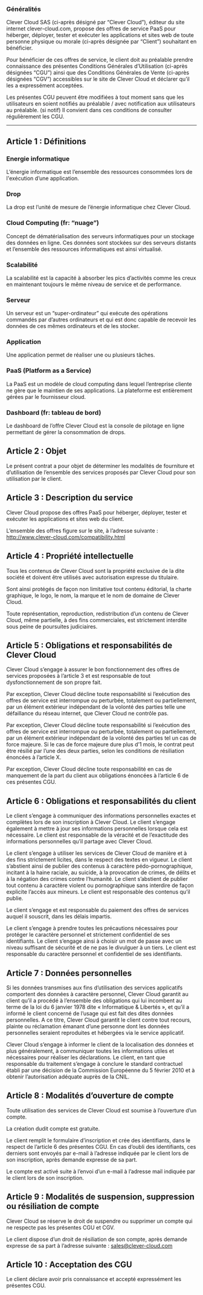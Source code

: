 ### Généralités

Clever Cloud SAS (ci-après désigné par “Clever Cloud”), éditeur du site internet clever-cloud.com, propose des offres de service PaaS pour héberger, déployer, tester et exécuter les applications et sites web de toute personne physique ou morale (ci-après désignée par “Client”) souhaitant en bénéficier.

Pour bénéficier de ces offres de service, le client doit au préalable prendre connaissance des présentes Conditions Générales d’Utilisation (ci-après désignées “CGU”) ainsi que des Conditions Générales de Vente (ci-après désignées “CGV”) accessibles sur le site de Clever Cloud et déclarer qu’il les a expressément acceptées.

Les présentes CGU peuvent être modifiées à tout moment sans que les utilisateurs en soient notifiés au préalable / avec notification aux utilisateurs au préalable. (si notif) Il convient dans ces conditions de consulter régulièrement les CGU.

---

## Article 1 : Définitions

### Energie informatique
L’énergie informatique est l’ensemble des ressources consommées lors de l'exécution d’une application.

### Drop
La drop est l’unité de mesure de l’énergie informatique chez Clever Cloud.

### Cloud Computing (fr: “nuage”)
Concept de dématérialisation des serveurs informatiques pour un stockage des données en ligne. Ces données sont stockées sur des serveurs distants et l’ensemble des ressources informatiques est ainsi virtualisé.

### Scalabilité
La scalabilité est la capacité à absorber les pics d’activités comme les creux en maintenant toujours le même niveau de service et de performance.

### Serveur
Un serveur est un “super-ordinateur” qui exécute des opérations commandés par d’autres ordinateurs et qui est donc capable de recevoir les données de ces mêmes ordinateurs et de les stocker.

### Application
Une application permet de réaliser une ou plusieurs tâches.

### PaaS (Platform as a Service)
La PaaS est un modèle de cloud computing dans lequel l’entreprise cliente ne gère que le maintien de ses applications. La plateforme est entièrement gérées par le fournisseur cloud.

### Dashboard (fr: tableau de bord)
Le dashboard de l’offre Clever Cloud est la console de pilotage en ligne permettant de gérer la consommation de drops.

## Article 2 : Objet

Le présent contrat a pour objet de déterminer les modalités de fourniture et d’utilisation de l’ensemble des services proposés par Clever Cloud pour son utilisation par le client.

## Article 3 : Description du service

Clever Cloud propose des offres PaaS pour héberger, déployer, tester et exécuter les applications et sites web du client.

L’ensemble des offres figure sur le site, à l’adresse suivante : <a href="/compatibility.html">http://www.clever-cloud.com/compatibility.html</a>

## Article 4 : Propriété intellectuelle

Tous les contenus de Clever Cloud sont la propriété exclusive de la dite société et doivent être utilisés avec autorisation expresse du titulaire.

Sont ainsi protégés de façon non limitative tout contenu éditorial, la charte graphique, le logo, le nom, la marque et le nom de domaine de Clever Cloud.

Toute représentation, reproduction, redistribution d’un contenu de Clever Cloud, même partielle, à des fins commerciales, est strictement interdite sous peine de poursuites judiciaires.

## Article 5 : Obligations et responsabilités de Clever Cloud

Clever Cloud s’engage à assurer le bon fonctionnement des offres de services proposées à l’article 3 et est responsable de tout dysfonctionnement de son propre fait.

Par exception, Clever Cloud décline toute responsabilité si l’exécution des offres de service est interrompue ou perturbée, totalement ou partiellement, par un élément extérieur indépendant de la volonté des parties telle une défaillance du réseau internet, que Clever Cloud ne contrôle pas.

Par exception, Clever Cloud décline toute responsabilité si l’exécution des offres de service est interrompue ou perturbée, totalement ou partiellement, par un élément extérieur indépendant de la volonté des parties tel un cas de force majeure. Si le cas de force majeure dure plus d’1 mois, le contrat peut être résilié par l’une des deux parties, selon les conditions de résiliation énoncées à l’article X.

Par exception, Clever Cloud décline toute responsabilité en cas de manquement de la part du client aux obligations énoncées à l’article 6 de ces présentes CGU.

## Article 6 : Obligations et responsabilités du client

Le client s’engage à communiquer des informations personnelles exactes et complètes lors de son inscription à Clever Cloud. Le client s’engage également à mettre à jour ses informations personnelles lorsque cela est nécessaire.
Le client est responsable de la véracité et de l’exactitude des informations personnelles qu’il partage avec Clever Cloud.

Le client s’engage à utiliser les services de Clever Cloud de manière et à des fins strictement licites, dans le respect des textes en vigueur. Le client s’abstient ainsi de publier des contenus à caractère pédo-pornographique, incitant à la haine raciale, au suicide, à la provocation de crimes, de délits et à la négation des crimes contre l’humanité. Le client s’abstient de publier tout contenu à caractère violent ou pornographique sans interdire de façon explicite l’accès aux mineurs.
Le client est responsable des contenus qu’il publie.

Le client s’engage et est responsable du paiement des offres de services auquel il souscrit, dans les délais impartis.

Le client s’engage à prendre toutes les précautions nécessaires pour protéger le caractère personnel et strictement confidentiel de ses identifiants. Le client s’engage ainsi à choisir un mot de passe avec un niveau suffisant de sécurité et de ne pas le divulguer à un tiers.
Le client est responsable du caractère personnel et confidentiel de ses identifiants.

## Article 7 : Données personnelles
Si les données transmises aux fins d’utilisation des services applicatifs comportent des données à caractère personnel, Clever Cloud garantit au client qu’il a procédé à l’ensemble des obligations qui lui incombent au terme de la loi du 6 janvier 1978 dite « Informatique & Libertés », et qu’il a informé le client concerné de l’usage qui est fait des dites données personnelles. A ce titre, Clever Cloud garantit le client contre tout recours, plainte ou réclamation émanant d’une personne dont les données personnelles seraient reproduites et hébergées via le service applicatif.

Clever Cloud s’engage à informer le client de la localisation des données et plus généralement, à communiquer toutes les informations utiles et nécessaires pour réaliser les déclarations. Le client, en tant que responsable du traitement s’engage à conclure le standard contractuel établi par une décision de la Commission Européenne du 5 février 2010 et à obtenir l’autorisation adéquate auprès de la CNIL.


## Article 8 : Modalités d’ouverture de compte

Toute utilisation des services de Clever Cloud est soumise à l’ouverture d’un compte.

La création dudit compte est gratuite.

Le client remplit le formulaire d’inscription et crée des identifiants, dans le respect de l’article 6 des présentes CGU. En cas d’oubli des identifiants, ces derniers sont envoyés par e-mail à l’adresse indiquée par le client lors de son inscription, après demande expresse de sa part.

Le compte est activé suite à l’envoi d’un e-mail à l’adresse mail indiquée par le client lors de son inscription.

## Article 9 : Modalités de suspension, suppression ou résiliation de compte

Clever Cloud se réserve le droit de suspendre ou supprimer un compte qui ne respecte pas les présentes CGU et CGV.

Le client dispose d’un droit de résiliation de son compte, après demande expresse de sa part à l’adresse suivante : <a href="mailto:sales@clever-cloud.com">sales@clever-cloud.com</a>

## Article 10 : Acceptation des CGU

Le client déclare avoir pris connaissance et accepté expressément les présentes CGU.
